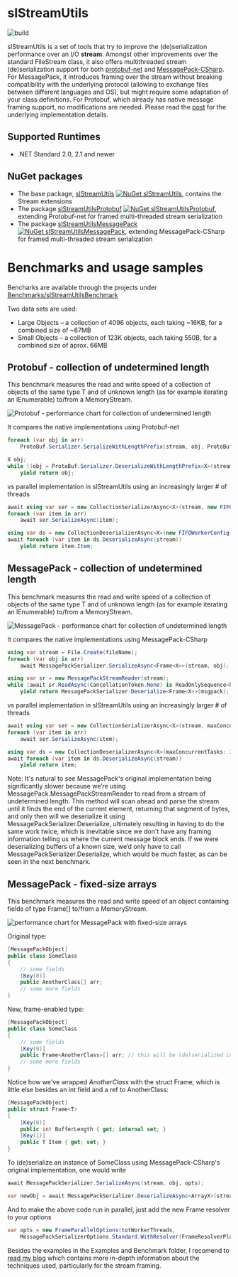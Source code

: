 # slStreamUtils
![build](https://github.com/sergioloff/slStreamUtils/actions/workflows/BuildAndTestOnPush.yml/badge.svg) 


slStreamUtils is a set of tools that try to improve the (de)serialization performance over an I/O **stream**.
Amongst other improvements over the standard FileStream class, it also offers multithreaded stream (de)serialization support for both [protobuf-net](https://github.com/protobuf-net/protobuf-net) and [MessagePack-CSharp](https://github.com/neuecc/MessagePack-CSharp). 
For MessagePack, it introduces framing over the stream without breaking compatibility with the underlying protocol (allowing to exchange files between different languages and OS), but might require some adaptation of your class definitions. 
For Protobuf, which already has native message framing support, no modifications are needed.
Please read the [post](https://slstreamutils.blogspot.com) for the underlying implementation details.

## Supported Runtimes
- .NET Standard 2.0, 2.1 and newer

## NuGet packages
- The base package, [slStreamUtils](https://www.nuget.org/packages/slStreamUtils) [![NuGet slStreamUtils](https://img.shields.io/nuget/v/slStreamUtils.svg)](https://www.nuget.org/packages/slStreamUtils), contains the Stream extensions
- The package [slStreamUtilsProtobuf](https://www.nuget.org/packages/slStreamUtilsProtobuf) [![NuGet slStreamUtilsProtobuf](https://img.shields.io/nuget/v/slStreamUtilsProtobuf.svg)](https://www.nuget.org/packages/slStreamUtilsProtobuf), extending Protobuf-net for framed multi-threaded stream serialization
- The package [slStreamUtilsMessagePack](https://www.nuget.org/packages/slStreamUtilsMessagePack) [![NuGet slStreamUtilsMessagePack](https://img.shields.io/nuget/v/slStreamUtilsMessagePack.svg)](https://www.nuget.org/packages/slStreamUtilsMessagePack), extending MessagePack-CSharp for framed multi-threaded stream serialization

# Benchmarks and usage samples

Bencharks are available through the projects under [Benchmarks/slStreamUtilsBenchmark](https://github.com/sergioloff/slStreamUtils/tree/master/Benchmarks)

Two data sets are used: 

* Large Objects – a collection of 4096 objects, each taking ~16KB, for a combined size of ~67MB
* Small Objects – a collection of 123K objects, each taking 550B, for a combined size of aprox. 66MB 

## Protobuf - collection of undetermined length 

This benchmark measures the read and write speed of a collection of objects of the same type T and of unknown length (as for example iterating an IEnumerable<T>) to/from a MemoryStream.

![Protobuf - performance chart for collection of undetermined length](https://raw.githubusercontent.com/sergioloff/slStreamUtils/master/PB_coll.png)
	
It compares the native implementations using Protobuf-net
	
```csharp
foreach (var obj in arr)
	ProtoBuf.Serializer.SerializeWithLengthPrefix(stream, obj, ProtoBuf.PrefixStyle.Base128, 1);

X obj;
while ((obj = ProtoBuf.Serializer.DeserializeWithLengthPrefix<X>(stream, ProtoBuf.PrefixStyle.Base128, 1)) != null)
	yield return obj;
```

vs parallel implementation in slStreamUtils using an increasingly larger # of threads
    
```csharp
await using var ser = new CollectionSerializerAsync<X>(stream, new FIFOWorkerConfig(maxConcurrentTasks: 2));
foreach (var item in arr)
	await ser.SerializeAsync(item);

using var ds = new CollectionDeserializerAsync<X>(new FIFOWorkerConfig(maxConcurrentTasks: 2));
await foreach (var item in ds.DeserializeAsync(stream))
	yield return item.Item;
```

## MessagePack - collection of undetermined length 

This benchmark measures the read and write speed of a collection of objects of the same type T and of unknown length (as for example iterating an IEnumerable<T>) to/from a MemoryStream.

![MessagePack - performance chart for collection of undetermined length](https://raw.githubusercontent.com/sergioloff/slStreamUtils/master/MP_coll.png)
	
It compares the native implementations using MessagePack-CSharp
	
```csharp
using var stream = File.Create(fileName);
foreach (var obj in arr)
	await MessagePackSerializer.SerializeAsync<Frame<X>>(stream, obj);

using var sr = new MessagePackStreamReader(stream);
while (await sr.ReadAsync(CancellationToken.None) is ReadOnlySequence<byte> msgpack)
	yield return MessagePackSerializer.Deserialize<Frame<X>>(msgpack);
```

vs parallel implementation in slStreamUtils using an increasingly larger # of threads
    
```csharp
await using var ser = new CollectionSerializerAsync<X>(stream, maxConcurrentTasks: 2);
foreach (var item in arr)
	await ser.SerializeAsync(item);

using var ds = new CollectionDeserializerAsync<X>(maxConcurrentTasks: 2);
await foreach (var item in ds.DeserializeAsync(stream))
	yield return item;
```

Note: It's natural to see MessagePack's original implementation being significantly slower because we’re using MessagePack.MessagePackStreamReader to read from a stream of undetermined length. This method will scan ahead and parse the stream until it finds the end of the current element, returning that segment of bytes, and only then will we deserialize it using MessagePackSerializer.Deserialize, ultimately resulting in having to do the same work twice, which is inevitable since we don't have any framing information telling us where the current message block ends. If we were deserializing buffers of a known size, we’d only have to call MessagePackSerializer.Deserialize, which would be much faster, as can be seen in the next benchmark.

## MessagePack - fixed-size arrays
	
This benchmark measures the read and write speed of an object containing fields of type Frame<T>[] to/from a MemoryStream.

![performance chart for MessagePack with fixed-size arrays](https://raw.githubusercontent.com/sergioloff/slStreamUtils/master/MP_par.png)

Original type:

```csharp
[MessagePackObject]
public class SomeClass
{
	// some fields
	[Key(0)]
	public AnotherClass[] arr;
	// some more fields
}
```

New, frame-enabled type:
	
```csharp
[MessagePackObject]
public class SomeClass
{
	// some fields
	[Key(0)]
	public Frame<AnotherClass>[] arr; // this will be (de)serialized in parallel since it's wrapped in *Frame<>*
	// some more fields
}
```

Notice how we've wrapped *AnotherClass* with the struct Frame, which is little else besides an int field and a ref to AnotherClass:

```csharp
[MessagePackObject]
public struct Frame<T>
{
	[Key(0)]
	public int BufferLength { get; internal set; }
	[Key(1)]
	public T Item { get; set; }
}
```

To (de)serialize an instance of SomeClass using MessagePack-CSharp's original implementation, one would write

```csharp
await MessagePackSerializer.SerializeAsync(stream, obj, opts);

var newObj = await MessagePackSerializer.DeserializeAsync<ArrayX>(stream, opts);
```

And to make the above code run in parallel, just add the new Frame resolver to your options

```csharp
var opts = new FrameParallelOptions(totWorkerThreads, 
	MessagePackSerializerOptions.Standard.WithResolver(FrameResolverPlusStandarResolver.Instance));
```

Besides the examples in the Examples and Benchmark folder, I recomend to [read my blog](https://slstreamutils.blogspot.com/) which contains more in-depth information about the techniques used, particularly for the stream framing.

